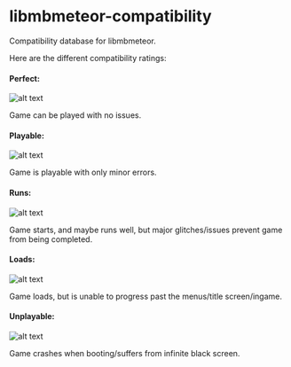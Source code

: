 # libmbmeteor-compatibility
Compatibility database for libmbmeteor.

Here are the different compatibility ratings:

#### Perfect:
![alt text](http://compat.cemu.info/img/smiley-5.png "Perfect")

Game can be played with no issues.


#### Playable:
![alt text](http://compat.cemu.info/img/smiley-4.png "Playable")

Game is playable with only minor errors.


#### Runs:
![alt text](http://compat.cemu.info/img/smiley-3.png "Runs")

Game starts, and maybe runs well, but major glitches/issues prevent game from being completed.


#### Loads:
![alt text](http://compat.cemu.info/img/smiley-2.png "Loads")

Game loads, but is unable to progress past the menus/title screen/ingame.

#### Unplayable:
![alt text](http://compat.cemu.info/img/smiley-1.png "Unplayable")

Game crashes when booting/suffers from infinite black screen.
